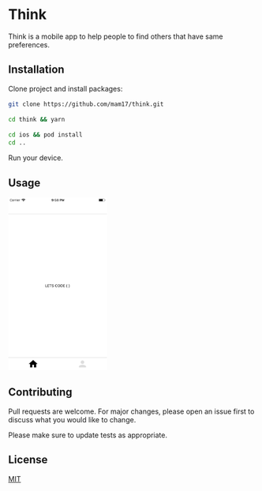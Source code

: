 # Think

Think is a mobile app to help people to find others that have same preferences.

## Installation

Clone project and install packages:

```bash
git clone https://github.com/mam17/think.git
```
```bash
cd think && yarn
```
```bash
cd ios && pod install
cd ..
```


Run your device.

## Usage
<img src="/images/stage.png" width="200" height="350"  >

## Contributing
Pull requests are welcome. For major changes, please open an issue first to discuss what you would like to change.

Please make sure to update tests as appropriate.

## License
[MIT](https://choosealicense.com/licenses/mit/)
